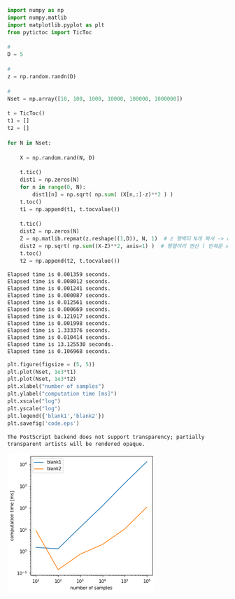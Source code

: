 ```python
import numpy as np
import numpy.matlib
import matplotlib.pyplot as plt
from pytictoc import TicToc

#
D = 5

#  
z = np.random.randn(D)

#  
Nset = np.array([10, 100, 1000, 10000, 100000, 1000000])

t = TicToc()
t1 = []
t2 = []

for N in Nset:
    
    X = np.random.rand(N, D)

    t.tic()
    dist1 = np.zeros(N)
    for n in range(0, N):
        dist1[n] = np.sqrt( np.sum( (X[n,:]-z)**2 ) )
    t.toc()
    t1 = np.append(t1, t.tocvalue())
    
    t.tic()
    dist2 = np.zeros(N)
    Z = np.matlib.repmat(z.reshape((1,D)), N, 1)  # z 행벡터 N개 복사 -> NxZ 행렬 만들기
    dist2 = np.sqrt( np.sum((X-Z)**2, axis=1) )  # 행렬끼리 연산 ( 반복문 x )
    t.toc()
    t2 = np.append(t2, t.tocvalue())
```

    Elapsed time is 0.001359 seconds.
    Elapsed time is 0.008012 seconds.
    Elapsed time is 0.001241 seconds.
    Elapsed time is 0.000087 seconds.
    Elapsed time is 0.012561 seconds.
    Elapsed time is 0.000669 seconds.
    Elapsed time is 0.121917 seconds.
    Elapsed time is 0.001998 seconds.
    Elapsed time is 1.333376 seconds.
    Elapsed time is 0.010414 seconds.
    Elapsed time is 13.125530 seconds.
    Elapsed time is 0.106968 seconds.
    


```python
plt.figure(figsize = (5, 5))
plt.plot(Nset, 1e3*t1)
plt.plot(Nset, 1e3*t2)
plt.xlabel("number of samples")
plt.ylabel("computation time [ms]")
plt.xscale("log")
plt.yscale("log")
plt.legend({'blank1','blank2'})
plt.savefig('code.eps')
```

    The PostScript backend does not support transparency; partially transparent artists will be rendered opaque.
    


    
![png](HW01_files/HW01_1_1.png)
    


